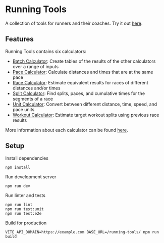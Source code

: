 # Running Tools
A collection of tools for runners and their coaches.
Try it out [here](https://apps.ashermorgan.net/running-tools/).

## Features
Running Tools contains six calculators:

- [Batch Calculator](https://apps.ashermorgan.net/running-tools/#/calculate/batch):
  Create tables of the results of the other calculators over a range of inputs
- [Pace Calculator](https://apps.ashermorgan.net/running-tools/#/calculate/paces):
  Calculate distances and times that are at the same pace
- [Race Calculator](https://apps.ashermorgan.net/running-tools/#/calculate/races):
  Estimate equivalent results for races of different distances and/or times
- [Split Calculator](https://apps.ashermorgan.net/running-tools/#/calculate/splits):
  Find splits, paces, and cumulative times for the segments of a race
- [Unit Calculator](https://apps.ashermorgan.net/running-tools/#/calculate/units):
  Convert between different distance, time, speed, and pace units
- [Workout Calculator](https://apps.ashermorgan.net/running-tools/#/calculate/workouts):
  Estimate target workout splits using previous race results

More information about each calculator can be found
[here](https://apps.ashermorgan.net/running-tools/#/about).

## Setup
Install dependencies

```
npm install
```

Run development server

```
npm run dev
```

Run linter and tests

```
npm run lint
npm run test:unit
npm run test:e2e
```

Build for production

```
VITE_API_DOMAIN=https://example.com BASE_URL=/running-tools/ npm run build
```
